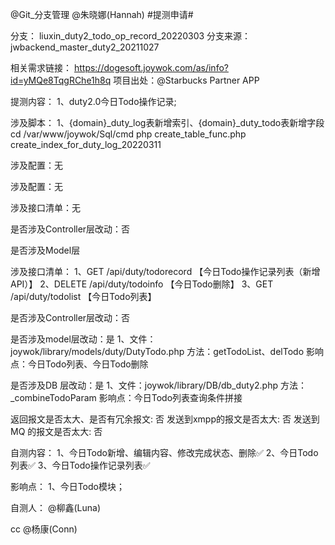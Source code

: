@Git_分支管理  @朱晓娜(Hannah) #提测申请# 

分支： liuxin_duty2_todo_op_record_20220303
分支来源： jwbackend_master_duty2_20211027

相关需求链接：
https://dogesoft.joywok.com/as/info?id=yMQe8TqgRChe1h8q
项目出处：@Starbucks Partner APP

提测内容：
1、duty2.0今日Todo操作记录;

涉及脚本：
1、{domain}_duty_log表新增索引、{domain}_duty_todo表新增字段
cd /var/www/joywok/Sql/cmd
php create_table_func.php create_index_for_duty_log_20220311

涉及配置：无

涉及配置：无

涉及接口清单：无

是否涉及Controller层改动：否

是否涉及Model层

涉及接口清单：
1、GET /api/duty/todorecord	【今日Todo操作记录列表（新增API）】
2、DELETE /api/duty/todoinfo	【今日Todo删除】
3、GET /api/duty/todolist	【今日Todo列表】

是否涉及Controller层改动：否

是否涉及model层改动：是
1、文件：joywok/library/models/duty/DutyTodo.php
方法：getTodoList、delTodo
影响点：今日Todo列表、今日Todo删除

是否涉及DB 层改动：是
1、文件：joywok/library/DB/db_duty2.php
方法：_combineTodoParam
影响点：今日Todo列表查询条件拼接

返回报文是否太大、是否有冗余报文: 否
发送到xmpp的报文是否太大: 否
发送到MQ 的报文是否太大: 否

自测内容：
1、今日Todo新增、编辑内容、修改完成状态、删除✅
2、今日Todo列表✅
3、今日Todo操作记录列表✅

影响点：
1、今日Todo模块；

自测人： @柳鑫(Luna)

cc @杨康(Conn)

